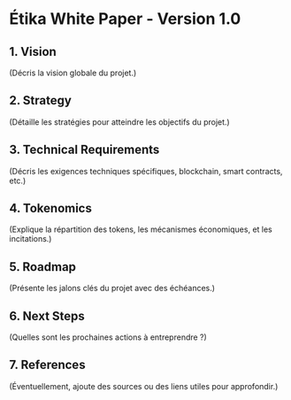 # Étika White Paper - Version 1.0

## 1. Vision
(Décris la vision globale du projet.)

## 2. Strategy
(Détaille les stratégies pour atteindre les objectifs du projet.)

## 3. Technical Requirements
(Décris les exigences techniques spécifiques, blockchain, smart contracts, etc.)

## 4. Tokenomics
(Explique la répartition des tokens, les mécanismes économiques, et les incitations.)

## 5. Roadmap
(Présente les jalons clés du projet avec des échéances.)

## 6. Next Steps
(Quelles sont les prochaines actions à entreprendre ?)

## 7. References
(Éventuellement, ajoute des sources ou des liens utiles pour approfondir.)
